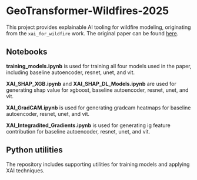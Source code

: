 # GeoTransformer-Wildfires-2025

This project provides explainable AI tooling for wildfire modeling, originating from the `xai_for_wildfire` work. The original paper can be found [here](https://arxiv.org/abs/2503.14150).

## Notebooks

**training_models.ipynb** is used for training all four models used in the paper, including baseline autoencoder, resnet, unet, and vit.

**XAI_SHAP_XGB.ipynb** and **XAI_SHAP_DL_Models.ipynb** are used for generating shap value for xgboost, baseline autoencoder, resnet, unet, and vit.

**XAI_GradCAM.ipynb** is used for generating gradcam heatmaps for baseline autoencoder, resnet, unet, and vit.

**XAI_Integradited_Gradients.ipynb** is used for generating ig feature contribution for baseline autoencoder, resnet, unet, and vit.

## Python utilities

The repository includes supporting utilities for training models and applying XAI techniques.
